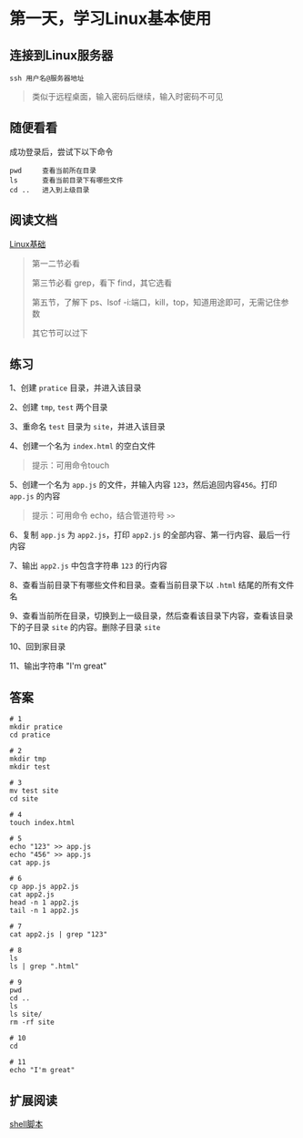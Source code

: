 # 第一天，学习Linux基本使用
## 连接到Linux服务器

    ssh 用户名@服务器地址

>类似于远程桌面，输入密码后继续，输入时密码不可见

## 随便看看
成功登录后，尝试下以下命令

    pwd     查看当前所在目录
    ls      查看当前目录下有哪些文件
    cd ..   进入到上级目录

## 阅读文档
[Linux基础](https://linuxtools-rst.readthedocs.io/zh_CN/latest/base/01_use_man.html)

> 第一二节必看
> 
> 第三节必看 grep，看下 find，其它选看
> 
> 第五节，了解下 ps、lsof -i:端口，kill，top，知道用途即可，无需记住参数
> 
> 其它节可以过下

## 练习
1、创建 `pratice` 目录，并进入该目录

2、创建 `tmp`, `test` 两个目录

3、重命名 `test` 目录为 `site`，并进入该目录

4、创建一个名为 `index.html` 的空白文件
>提示：可用命令touch

5、创建一个名为 `app.js` 的文件，并输入内容 `123`，然后追回内容`456`。打印 `app.js` 的内容
> 提示：可用命令 echo，结合管道符号 `>>`

6、复制 `app.js` 为 `app2.js`，打印 `app2.js` 的全部内容、第一行内容、最后一行内容

7、输出 `app2.js` 中包含字符串 `123` 的行内容

8、查看当前目录下有哪些文件和目录。查看当前目录下以 `.html` 结尾的所有文件名

9、查看当前所在目录，切换到上一级目录，然后查看该目录下内容，查看该目录下的子目录 `site` 的内容。删除子目录 `site`

10、回到家目录

11、输出字符串 "I'm great"

## 答案
```
# 1
mkdir pratice
cd pratice

# 2
mkdir tmp
mkdir test

# 3
mv test site
cd site

# 4
touch index.html

# 5
echo "123" >> app.js
echo "456" >> app.js
cat app.js

# 6
cp app.js app2.js
cat app2.js
head -n 1 app2.js
tail -n 1 app2.js

# 7
cat app2.js | grep "123"

# 8
ls
ls | grep ".html"

# 9
pwd
cd ..
ls
ls site/
rm -rf site

# 10
cd

# 11
echo "I'm great"
```

## 扩展阅读
[shell脚本](https://github.com/qinjx/30min_guides/blob/master/shell.md)
